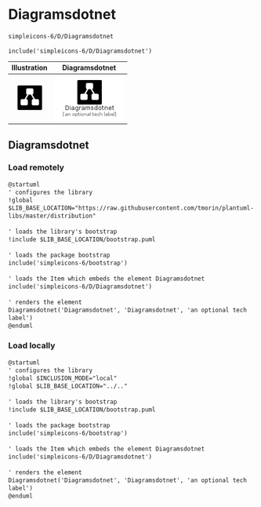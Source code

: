 # Diagramsdotnet


```text
simpleicons-6/D/Diagramsdotnet
```

```text
include('simpleicons-6/D/Diagramsdotnet')
```



| Illustration | Diagramsdotnet |
| :---: | :---: |
| ![illustration for Illustration](../../simpleicons-6/D/Diagramsdotnet.png) | ![illustration for Diagramsdotnet](../../simpleicons-6/D/Diagramsdotnet.Local.png) |




## Diagramsdotnet

### Load remotely
```plantuml
@startuml
' configures the library
!global $LIB_BASE_LOCATION="https://raw.githubusercontent.com/tmorin/plantuml-libs/master/distribution"

' loads the library's bootstrap
!include $LIB_BASE_LOCATION/bootstrap.puml

' loads the package bootstrap
include('simpleicons-6/bootstrap')

' loads the Item which embeds the element Diagramsdotnet
include('simpleicons-6/D/Diagramsdotnet')

' renders the element
Diagramsdotnet('Diagramsdotnet', 'Diagramsdotnet', 'an optional tech label')
@enduml
```

### Load locally
```plantuml
@startuml
' configures the library
!global $INCLUSION_MODE="local"
!global $LIB_BASE_LOCATION="../.."

' loads the library's bootstrap
!include $LIB_BASE_LOCATION/bootstrap.puml

' loads the package bootstrap
include('simpleicons-6/bootstrap')

' loads the Item which embeds the element Diagramsdotnet
include('simpleicons-6/D/Diagramsdotnet')

' renders the element
Diagramsdotnet('Diagramsdotnet', 'Diagramsdotnet', 'an optional tech label')
@enduml
```

